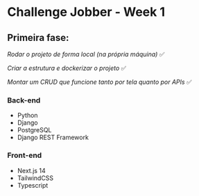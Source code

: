 # Challenge Jobber - Week 1

## Primeira fase:

_Rodar o projeto de forma local (na própria máquina)_ ✅

_Criar a estrutura e dockerizar o projeto_ ✅

_Montar um CRUD que funcione tanto por tela quanto por APIs_ ✅


### Back-end

* Python
* Django
* PostgreSQL
* Django REST Framework

### Front-end

* Next.js 14
* TailwindCSS
* Typescript
